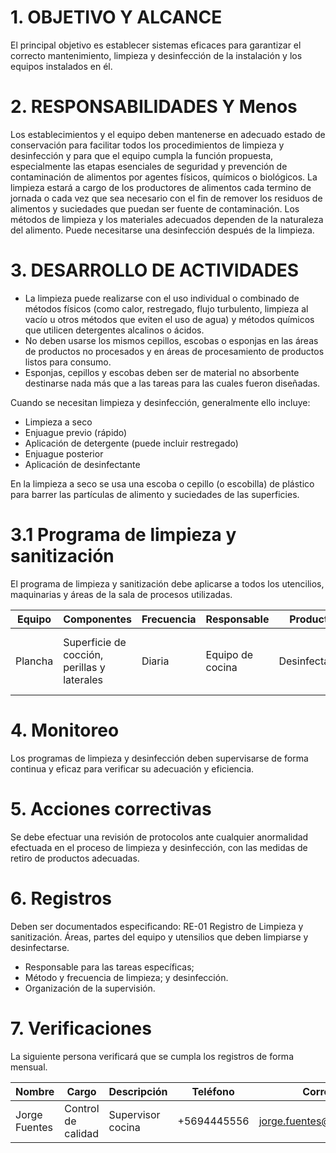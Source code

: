 # 1\. OBJETIVO Y ALCANCE

El principal objetivo es establecer sistemas eficaces para garantizar el correcto mantenimiento, limpieza y desinfección de la instalación y los equipos instalados en él.

# 2\. RESPONSABILIDADES Y Menos

Los establecimientos y el equipo deben mantenerse en adecuado estado de conservación para facilitar todos los procedimientos de limpieza y desinfección y para que el equipo cumpla la función propuesta, especialmente las etapas esenciales de seguridad y prevención de contaminación de alimentos por agentes físicos, químicos o biológicos. La limpieza estará a cargo de los productores de alimentos cada termino de jornada o cada vez que sea necesario con el fin de remover los residuos de alimentos y suciedades que puedan ser fuente de contaminación. Los métodos de limpieza y los materiales adecuados dependen de la naturaleza del alimento. Puede necesitarse una desinfección después de la limpieza.

# 3\. DESARROLLO DE ACTIVIDADES

-   La limpieza puede realizarse con el uso individual o combinado de métodos físicos (como calor, restregado, flujo turbulento, limpieza al vacío u otros métodos que eviten el uso de agua) y métodos químicos que utilicen detergentes alcalinos o ácidos.
-   No deben usarse los mismos cepillos, escobas o esponjas en las áreas de productos no procesados y en áreas de procesamiento de productos listos para consumo.
-   Esponjas, cepillos y escobas deben ser de material no absorbente destinarse nada más que a las tareas para las cuales fueron diseñadas.

Cuando se necesitan limpieza y desinfección, generalmente ello incluye:

-   Limpieza a seco
-   Enjuague previo (rápido)
-   Aplicación de detergente (puede incluir restregado)
-   Enjuague posterior
-   Aplicación de desinfectante

En la limpieza a seco se usa una escoba o cepillo (o escobilla) de plástico para barrer las partículas de alimento y suciedades de las superficies.

# 3.1 Programa de limpieza y sanitización

El programa de limpieza y sanitización debe aplicarse a todos los utencilios, maquinarias y áreas de la sala de procesos utilizadas.

| Equipo | Componentes | Frecuencia | Responsable | Producto | Dilución | Procedimiento |
| --- | --- | --- | --- | --- | --- | --- |
| Plancha | Superficie de cocción, perillas y laterales | Diaria | Equipo de cocina | Desinfectante | Según las inicaciones del fabricante | limpieza con paño humedo y . Secado con paño limpio y seco |

# 4\. Monitoreo

Los programas de limpieza y desinfección deben supervisarse de forma continua y eficaz para verificar su adecuación y eficiencia.

# 5\. Acciones correctivas

Se debe efectuar una revisión de protocolos ante cualquier anormalidad efectuada en el proceso de limpieza y desinfección, con las medidas de retiro de productos adecuadas.

# 6\. Registros

Deben ser documentados especificando: RE-01 Registro de Limpieza y sanitización. Áreas, partes del equipo y utensilios que deben limpiarse y desinfectarse.

-   Responsable para las tareas específicas;
-   Método y frecuencia de limpieza; y desinfección.
-   Organización de la supervisión.

# 7\. Verificaciones

La siguiente persona verificará que se cumpla los registros de forma mensual.

| Nombre | Cargo | Descripción | Teléfono | Correo |
| --- | --- | --- | --- | --- |
| Jorge Fuentes | Control de calidad | Supervisor cocina | +5694445556 | [jorge.fuentes@gmail.com](mailto:jorge.fuentes@gmail.com) |